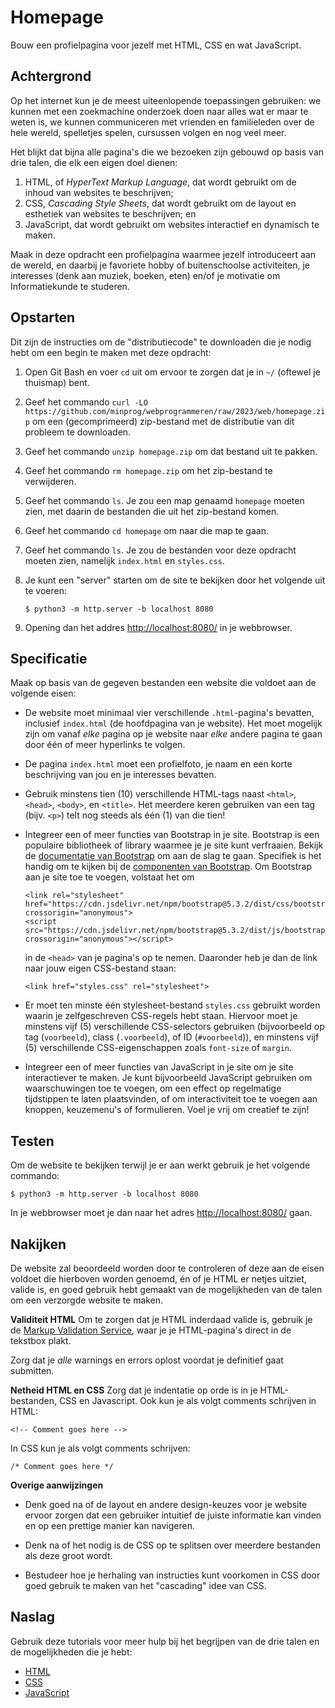 # Homepage

Bouw een profielpagina voor jezelf met HTML, CSS en wat JavaScript.

## Achtergrond

Op het internet kun je de meest uiteenlopende toepassingen gebruiken: we kunnen met een zoekmachine onderzoek doen naar alles wat er maar te weten is, we kunnen communiceren met vrienden en familieleden over de hele wereld, spelletjes spelen, cursussen volgen en nog veel meer.

Het blijkt dat bijna alle pagina's die we bezoeken zijn gebouwd op basis van drie talen, die elk een eigen doel dienen:

1. HTML, of _HyperText Markup Language_, dat wordt gebruikt om de inhoud van websites te beschrijven;
2. CSS, _Cascading Style Sheets_, dat wordt gebruikt om de layout en esthetiek van websites te beschrijven; en
3. JavaScript, dat wordt gebruikt om websites interactief en dynamisch te maken.

Maak in deze opdracht een profielpagina waarmee jezelf introduceert aan de wereld, en daarbij je favoriete hobby of buitenschoolse activiteiten, je interesses (denk aan muziek, boeken, eten) en/of je motivatie om Informatiekunde te studeren.

## Opstarten

Dit zijn de instructies om de "distributiecode" te downloaden die je nodig hebt om een begin te maken met deze opdracht:

1.  Open Git Bash en voer `cd` uit om ervoor te zorgen dat je in `~/` (oftewel je thuismap) bent.

2.  Geef het commando `curl -LO https://github.com/minprog/webprogrammeren/raw/2023/web/homepage.zip` om een (gecomprimeerd) zip-bestand met de distributie van dit probleem te downloaden.

3.  Geef het commando `unzip homepage.zip` om dat bestand uit te pakken.

4.  Geef het commando `rm homepage.zip` om het zip-bestand te verwijderen.

5.  Geef het commando `ls`. Je zou een map genaamd `homepage` moeten zien, met daarin de bestanden die uit het zip-bestand komen.

6.  Geef het commando `cd homepage` om naar die map te gaan.

7.  Geef het commando `ls`. Je zou de bestanden voor deze opdracht moeten zien, namelijk `index.html` en `styles.css`.

8.  Je kunt een "server" starten om de site te bekijken door het volgende uit te voeren:

        $ python3 -m http.server -b localhost 8080

9. Opening dan het addres <http://localhost:8080/> in je webbrowser.

## Specificatie

Maak op basis van de gegeven bestanden een website die voldoet aan de volgende eisen:

*   De website moet minimaal vier verschillende `.html`-pagina's bevatten, inclusief `index.html`  (de hoofdpagina van je website). Het moet mogelijk zijn om vanaf *elke* pagina op je website naar *elke* andere pagina te gaan door één of meer hyperlinks te volgen.

*   De pagina `index.html` moet een profielfoto, je naam en een korte beschrijving van jou en je interesses bevatten.

*   Gebruik minstens tien (10) verschillende HTML-tags naast `<html>`, `<head>`, `<body>`, en `<title>`. Het meerdere keren gebruiken van een tag (bijv. `<p>`) telt nog steeds als één (1) van die tien!

*   Integreer een of meer functies van Bootstrap in je site. Bootstrap is een populaire bibliotheek of library waarmee je je site kunt verfraaien. Bekijk de [documentatie van Bootstrap](https://getbootstrap.com/docs/5.3/) om aan de slag te gaan. Specifiek is het handig om te kijken bij de [componenten van Bootstrap](https://getbootstrap.com/docs/5.3/components/). Om Bootstrap aan je site toe te voegen, volstaat het om

        <link rel="stylesheet" href="https://cdn.jsdelivr.net/npm/bootstrap@5.3.2/dist/css/bootstrap.min.css" crossorigin="anonymous">
        <script src="https://cdn.jsdelivr.net/npm/bootstrap@5.3.2/dist/js/bootstrap.bundle.min.js" crossorigin="anonymous"></script>

    in de `<head>` van je pagina's op te nemen. Daaronder heb je dan de link naar jouw eigen CSS-bestand staan:

        <link href="styles.css" rel="stylesheet">

*   Er moet ten minste één stylesheet-bestand `styles.css` gebruikt worden waarin je zelfgeschreven CSS-regels hebt staan. Hiervoor moet je minstens vijf (5) verschillende CSS-selectors gebruiken (bijvoorbeeld op tag (`voorbeeld`), class (`.voorbeeld`), of ID (`#voorbeeld`)), en minstens vijf (5) verschillende CSS-eigenschappen zoals `font-size` of `margin`.

*   Integreer een of meer functies van JavaScript in je site om je site interactiever te maken. Je kunt bijvoorbeeld JavaScript gebruiken om waarschuwingen toe te voegen, om een effect op regelmatige tijdstippen te laten plaatsvinden, of om interactiviteit toe te voegen aan knoppen, keuzemenu's of formulieren. Voel je vrij om creatief te zijn!

## Testen

Om de website te bekijken terwijl je er aan werkt gebruik je het volgende commando:

    $ python3 -m http.server -b localhost 8080

In je webbrowser moet je dan naar het adres <http://localhost:8080/> gaan.

## Nakijken

De website zal beoordeeld worden door te controleren of deze aan de eisen voldoet die hierboven worden genoemd, én of je HTML er netjes uitziet, valide is, en goed gebruik hebt gemaakt van de mogelijkheden van de talen om een verzorgde website te maken.

**Validiteit HTML** Om te zorgen dat je HTML inderdaad valide is, gebruik je de [Markup Validation Service](https://validator.w3.org/#validate_by_input), waar je je HTML-pagina's direct in de tekstbox plakt.

Zorg dat je *alle* warnings en errors oplost voordat je definitief gaat submitten.

**Netheid HTML en CSS** Zorg dat je indentatie op orde is in je HTML-bestanden, CSS en Javascript. Ook kun je als volgt comments schrijven in HTML:

    <!-- Comment goes here -->

In CSS kun je als volgt comments schrijven:

    /* Comment goes here */

**Overige aanwijzingen**

* Denk goed na of de layout en andere design-keuzes voor je website ervoor zorgen dat een gebruiker intuitief de juiste informatie kan vinden en op een prettige manier kan navigeren.

* Denk na of het nodig is de CSS op te splitsen over meerdere bestanden als deze groot wordt.

* Bestudeer hoe je herhaling van instructies kunt voorkomen in CSS door goed gebruik te maken van het "cascading" idee van CSS.

## Naslag

Gebruik deze tutorials voor meer hulp bij het begrijpen van de drie talen en de mogelijkheden die je hebt:

* [HTML](https://www.w3schools.com/html/)
* [CSS](https://www.w3schools.com/css/)
* [JavaScript](https://www.w3schools.com/js/)
